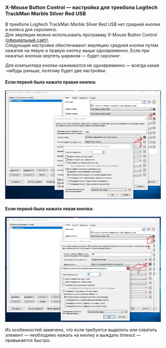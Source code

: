 ### X-Mouse Button Control — настройка для трекбола Logitech TrackMan Marble Silver Red USB

В трекболе Logitech TrackMan Marble Silver Red USB нет средней кнопки и колеса для скролинга.  
Для эмуляции можно использовать программу X-Mouse Button Control ([официальный сайт](https://www.highrez.co.uk/downloads/XMouseButtonControl.htm)).  
Следующие настройки обеспечивают эмуляцию средней кнопки путем нажатия на левую и правую кнопку мыши одновременно. Если при нажатых кнопках вертеть шариком — будет скролинг.  

Для компьютера кнопки нажимаются не одновременно — всегда какая -нибудь раньше, поэтому будет две настройки.  
#### Если первой была нажата правая кнопка:  
![Если первой была нажата правая кнопка](./emulation_MBC_first-rigjt-key.jpg)
#### Если первой была нажата левая кнопка:  
![Если первой была нажата левая кнопка](./emulation_MBC_first-left-key.jpg)

Из особенностей замечено, что если требуется выделить или схватить элемент — необходимо нажать на кнопку и выждать timeout — привыкается быстро.  


